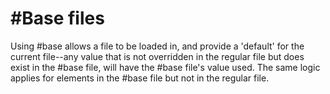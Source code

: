 # #Base files

Using #base allows a file to be loaded in, and provide a 'default' for the current file--any value that is not overridden in the regular file but does exist in the #base file, will have the #base file's value used. The same logic applies for elements in the #base file but not in the regular file.